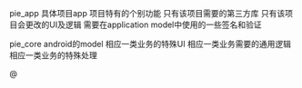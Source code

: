 pie_app
        具体项目app
        项目特有的个别功能
        只有该项目需要的第三方库
        只有该项目会更改的UI及逻辑
        需要在application  model中使用的一些签名和验证

pie_core
        android的model
        相应一类业务的特殊UI
        相应一类业务需要的通用逻辑
        相应一类业务的特殊处理

@




